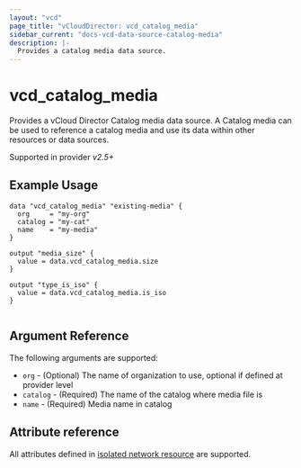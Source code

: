 ```yaml
---
layout: "vcd"
page_title: "vCloudDirector: vcd_catalog_media"
sidebar_current: "docs-vcd-data-source-catalog-media"
description: |-
  Provides a catalog media data source.
---
```


# vcd\_catalog\_media

Provides a vCloud Director Catalog media data source. A Catalog media can be used to reference a catalog media and use its 
data within other resources or data sources.

Supported in provider *v2.5+*

## Example Usage

```hcl
data "vcd_catalog_media" "existing-media" {
  org     = "my-org"
  catalog = "my-cat"
  name    = "my-media"
}

output "media_size" {
  value = data.vcd_catalog_media.size
}

output "type_is_iso" {
  value = data.vcd_catalog_media.is_iso
}


```

## Argument Reference

The following arguments are supported:

* `org` - (Optional) The name of organization to use, optional if defined at provider level
* `catalog` - (Required) The name of the catalog where media file is
* `name` - (Required) Media name in catalog

## Attribute reference

All attributes defined in [isolated network resource](/docs/providers/vcd/r/catalog_media.html#attribute-reference) are supported.
